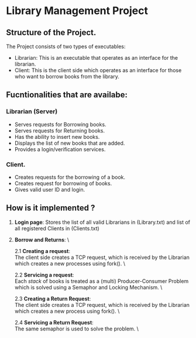# Library Management Project

## Structure of the Project.
The Project consists of two types of executables:

 - Librarian: This is an executable that operates as an interface for the librarian.
 - Client: This is the client side which operates as an interface for those who want to borrow books from the library.

 ## Fucntionalities that are availabe:

 ### Librarian (Server)
 - Serves requests for Borrowing books.
 - Serves requests for Returning books.
 - Has the ability to insert new books.
 - Displays the list of new books that are added.
 - Provides a login/verification services.

 ### Client.
 - Creates requests for the borrowing of a book.
 - Creates request for borrowing of books.
 - Gives valid user ID and login.

## How is it implemented ?
 1. **Login page**: Stores the list of all valid Librarians in (Library.txt) and list of all registered Clients in (Clients.txt)
 2. **Borrow and Returns**: \

    2.1 **Creating a request**: \
        The client side creates a TCP request, which is received by the Librarian which creates a new processes using fork(). \

    2.2 **Servicing a request**: \
        Each *stack* of books is treated as a (multi) Producer-Consumer Problem which is solved using a Semaphor and Locking Mechanism. \

    2.3 **Creating a Return Request**: \
        The client side creates a TCP request, which is received by the Librarian which creates a new process using fork(). \
        
    2.4 **Servicing a Return Request**: \
        The same semaphor is used to solve the problem. \

